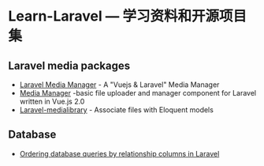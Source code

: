 # Learn-Laravel — 学习资料和开源项目集

## Laravel media packages
* [Laravel Media Manager](https://github.com/ctf0/Laravel-Media-Manager) - A "Vuejs & Laravel" Media Manager
* [Media Manager](https://github.com/talvbansal/media-manager) -basic file uploader and manager component for Laravel written in Vue.js 2.0
* [Laravel-medialibrary](https://github.com/spatie/laravel-medialibrary) - Associate files with Eloquent models



## Database

* [Ordering database queries by relationship columns in Laravel](https://reinink.ca/articles/ordering-database-queries-by-relationship-columns-in-laravel)
